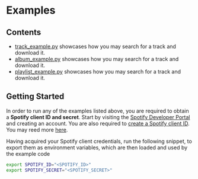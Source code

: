 # Examples

## Contents

- [track_example.py](/examples/track_example.py) showcases how you may search for a track and download it.
- [album_example.py](/examples/album_example.py) showcases how you may search for a track and download it.
- [playlist_example.py](/examples/playlist_example.py) showcases how you may search for a track and download it.

## Getting Started

In order to run any of the examples listed above, you are required to obtain a **Spotify client ID and secret**. Start by visiting the [Spotify Developer Portal](https://developer.spotify.com/dashboard/login) and creating an account. You are also required to [create a Spotify client ID](https://developer.spotify.com/documentation/general/guides/app-settings/#register-your-app). You may reed more [here](https://developer.spotify.com/documentation/web-api/quick-start/).

Having acquired your Spotify client credentials, run the following snippet, to export them as environment variables, which are then loaded and used by the example code

```bash
export SPOTIFY_ID="<SPOTIFY_ID>"
export SPOTIFY_SECRET="<SPOTIFY_SECRET>"
```
